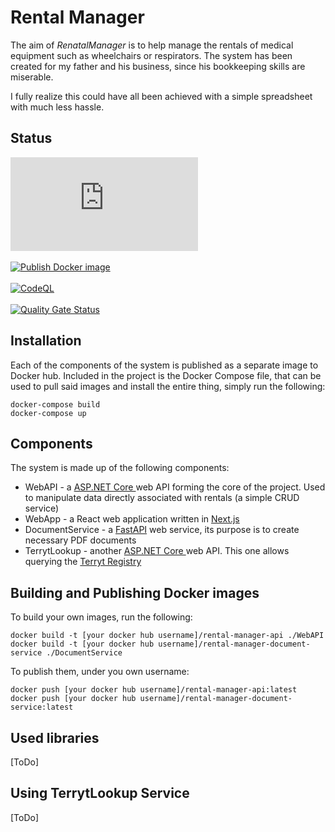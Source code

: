 # Rental Manager

The aim of *RenatalManager* is to help manage the rentals of medical equipment such as wheelchairs or respirators. The system has been created for my father and his business, since his bookkeeping skills are miserable.

I fully realize this could have all been achieved with a simple spreadsheet with much less hassle.

## Status
	
[![](https://byob.yarr.is/marchewjapko/RentalManager/web-api-test-coverage/shields/shields.json)](https://github.com/marchewjapko/RentalManager/actions/workflows/coverlet.yml) <br/><br/>
[![Publish Docker image](https://github.com/marchewjapko/RentalManager/actions/workflows/web-api-docker.yml/badge.svg)](https://github.com/marchewjapko/RentalManager/pkgs/container/rentalmanager) <br/><br/>
[![CodeQL](https://github.com/marchewjapko/RentalManager/actions/workflows/github-code-scanning/codeql/badge.svg?branch=main)](https://github.com/marchewjapko/RentalManager/actions/workflows/github-code-scanning/codeql) <br/><br/>
[![Quality Gate Status](https://sonarcloud.io/api/project_badges/measure?project=marchewjapko_RentalManager&metric=alert_status)](https://sonarcloud.io/summary/new_code?id=marchewjapko_RentalManager)

## Installation

Each of the components of the system is published as a separate image to Docker hub. Included in the project is the Docker Compose file, that can be used to pull said images and install the entire thing, simply run the following:

	docker-compose build
	docker-compose up

## Components

The system is made up of the following components:

 - WebAPI - a [ASP.NET Core ](https://dotnet.microsoft.com/en-us/apps/aspnet) web API forming the core of the project. Used to manipulate data directly associated with rentals (a simple CRUD service)
 -  WebApp - a React web application written in [Next.js](https://nextjs.org/)
 - DocumentService - a [FastAPI](https://fastapi.tiangolo.com/) web service, its purpose is to create necessary PDF documents
 - TerrytLookup - another [ASP.NET Core ](https://dotnet.microsoft.com/en-us/apps/aspnet) web API. This one allows querying the [Terryt Registry](https://eteryt.stat.gov.pl/eTeryt/rejestr_teryt/informacje_podstawowe/informacje_podstawowe.aspx)

## Building and Publishing Docker images
To build your own images, run the following:

    docker build -t [your docker hub username]/rental-manager-api ./WebAPI
    docker build -t [your docker hub username]/rental-manager-document-service ./DocumentService
To publish them, under you own username:

    docker push [your docker hub username]/rental-manager-api:latest
    docker push [your docker hub username]/rental-manager-document-service:latest

## Used libraries

[ToDo]

## Using TerrytLookup Service

[ToDo]
